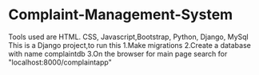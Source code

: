 # Complaint-Management-System
Tools used are HTML. CSS, Javascript,Bootstrap, Python, Django, MySql
This is a Django project,to run this
1.Make migrations
2.Create a database with name complaintdb 
3.On the browser for main page search for "localhost:8000/complaintapp"
